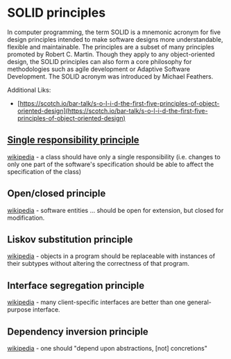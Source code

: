 # SOLID principles
In computer programming, the term SOLID is a mnemonic acronym for five design principles intended to make software designs more understandable, flexible and maintainable. The principles are a subset of many principles promoted by Robert C. Martin. Though they apply to any object-oriented design, the SOLID principles can also form a core philosophy for methodologies such as agile development or Adaptive Software Development. The SOLID acronym was introduced by Michael Feathers.

Additional Liks:
- [https://scotch.io/bar-talk/s-o-l-i-d-the-first-five-principles-of-object-oriented-design](https://scotch.io/bar-talk/s-o-l-i-d-the-first-five-principles-of-object-oriented-design)

## [Single responsibility principle](SingleResponsibilityPrinciple.md)
[wikipedia](https://en.wikipedia.org/wiki/Single_responsibility_principle) - 
a class should have only a single responsibility (i.e. changes to only one part of the software's specification should be able to affect the specification of the class)


## Open/closed principle
[wikipedia](https://en.wikipedia.org/wiki/Open/closed_principle) - 
software entities … should be open for extension, but closed for modification.
## Liskov substitution principle
[wikipedia](https://en.wikipedia.org/wiki/Liskov_substitution_principle) - 
objects in a program should be replaceable with instances of their subtypes without altering the correctness of that program.
## Interface segregation principle
[wikipedia](https://en.wikipedia.org/wiki/Interface_segregation_principle) - 
many client-specific interfaces are better than one general-purpose interface.


## Dependency inversion principle
[wikipedia](https://en.wikipedia.org/wiki/Dependency_inversion_principle) - 
one should "depend upon abstractions, [not] concretions"
